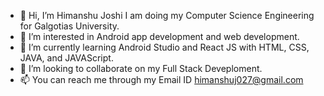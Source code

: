 - 👋 Hi, I’m Himanshu Joshi I am doing my Computer Science Engineering for Galgotias University.
- 👀 I’m interested in Android app development and web development.
- 🌱 I’m currently learning Android Studio and React JS with HTML, CSS, JAVA, and JAVAScript.
- 💞️ I’m looking to collaborate on my Full Stack Deveploment.
- 📫 You can reach me through my Email ID himanshuj027@gmail.com

<!---
himanshu-joshi-2000/himanshu-joshi-2000 is a ✨ special ✨ repository because its `README.md` (this file) appears on your GitHub profile.
You can click the Preview link to take a look at your changes.
--->
